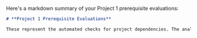 Here's a markdown summary of your Project 1 prerequisite evaluations:

```markdown
# **Project 1 Prerequisite Evaluations**

These represent the automated checks for project dependencies. The analysis confirmed: `Docker` image exists and is public (`PASS`), `GitHub` repo is present and public (`PASS`), `MIT License` is at the root (`PASS`). However, a `Dockerfile` was not found in the GitHub repo's root directory (`FAIL`).
```